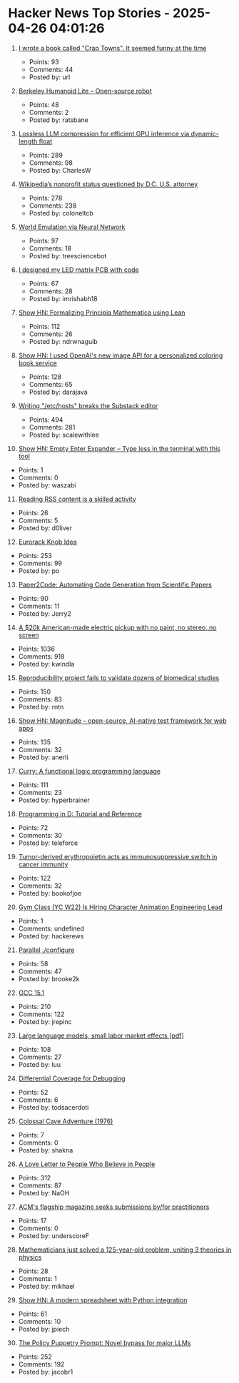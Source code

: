 # Hacker News Top Stories - 2025-04-26 04:01:26

1. [I wrote a book called "Crap Towns". It seemed funny at the time](https://samj.substack.com/p/that-joke-isnt-funny-any-more)
   - Points: 93
   - Comments: 44
   - Posted by: url

2. [Berkeley Humanoid Lite – Open-source robot](https://lite.berkeley-humanoid.org/)
   - Points: 48
   - Comments: 2
   - Posted by: ratsbane

3. [Lossless LLM compression for efficient GPU inference via dynamic-length float](https://arxiv.org/abs/2504.11651)
   - Points: 289
   - Comments: 98
   - Posted by: CharlesW

4. [Wikipedia’s nonprofit status questioned by D.C. U.S. attorney](https://www.washingtonpost.com/technology/2025/04/25/wikipedia-nonprofit-ed-martin-letter/)
   - Points: 278
   - Comments: 238
   - Posted by: coloneltcb

5. [World Emulation via Neural Network](https://madebyoll.in/posts/world_emulation_via_dnn/)
   - Points: 97
   - Comments: 18
   - Posted by: treesciencebot

6. [I designed my LED matrix PCB with code](https://docs.tscircuit.com/tutorials/building-led-matrix)
   - Points: 67
   - Comments: 28
   - Posted by: imrishabh18

7. [Show HN: Formalizing Principia Mathematica using Lean](https://github.com/ndrwnaguib/principia)
   - Points: 112
   - Comments: 26
   - Posted by: ndrwnaguib

8. [Show HN: I used OpenAI's new image API for a personalized coloring book service](https://clevercoloringbook.com/)
   - Points: 128
   - Comments: 65
   - Posted by: darajava

9. [Writing "/etc/hosts" breaks the Substack editor](https://scalewithlee.substack.com/p/when-etchsts-breaks-your-substack)
   - Points: 494
   - Comments: 281
   - Posted by: scalewithlee

10. [Show HN: Empty Enter Expander – Type less in the terminal with this tool](https://github.com/waszabi/empty-enter-expander)
   - Points: 1
   - Comments: 0
   - Posted by: waszabi

11. [Reading RSS content is a skilled activity](https://www.doliver.org/articles/rss-as-a-skill)
   - Points: 26
   - Comments: 5
   - Posted by: d0liver

12. [Eurorack Knob Idea](https://mitxela.com/projects/euroknob)
   - Points: 253
   - Comments: 99
   - Posted by: po

13. [Paper2Code: Automating Code Generation from Scientific Papers](https://arxiv.org/abs/2504.17192)
   - Points: 90
   - Comments: 11
   - Posted by: Jerry2

14. [A $20k American-made electric pickup with no paint, no stereo, no screen](https://www.theverge.com/electric-cars/655527/slate-electric-truck-price-paint-radio-bezos)
   - Points: 1036
   - Comments: 918
   - Posted by: kwindla

15. [Reproducibility project fails to validate dozens of biomedical studies](https://www.nature.com/articles/d41586-025-01266-x)
   - Points: 150
   - Comments: 83
   - Posted by: rntn

16. [Show HN: Magnitude – open-source, AI-native test framework for web apps](https://github.com/magnitudedev/magnitude)
   - Points: 135
   - Comments: 32
   - Posted by: anerli

17. [Curry: A functional logic programming language](https://curry-lang.org/)
   - Points: 111
   - Comments: 23
   - Posted by: hyperbrainer

18. [Programming in D: Tutorial and Reference](https://ddili.org/ders/d.en/)
   - Points: 72
   - Comments: 30
   - Posted by: teleforce

19. [Tumor-derived erythropoietin acts as immunosuppressive switch in cancer immunity](https://www.science.org/doi/10.1126/science.adr3026)
   - Points: 122
   - Comments: 32
   - Posted by: bookofjoe

20. [Gym Class (YC W22) Is Hiring Character Animation Engineering Lead](https://www.ycombinator.com/companies/gym-class-by-irl-studios/jobs/7UKmLED-gameplay-animation-engineer-staff-principal)
   - Points: 1
   - Comments: undefined
   - Posted by: hackerews

21. [Parallel ./configure](https://tavianator.com/2025/configure.html)
   - Points: 58
   - Comments: 47
   - Posted by: brooke2k

22. [GCC 15.1](https://gcc.gnu.org/gcc-15/)
   - Points: 210
   - Comments: 122
   - Posted by: jrepinc

23. [Large language models, small labor market effects [pdf]](https://bfi.uchicago.edu/wp-content/uploads/2025/04/BFI_WP_2025-56-1.pdf)
   - Points: 108
   - Comments: 27
   - Posted by: luu

24. [Differential Coverage for Debugging](https://research.swtch.com/diffcover)
   - Points: 52
   - Comments: 6
   - Posted by: todsacerdoti

25. [Colossal Cave Adventure (1976)](https://github.com/wh0am1-dev/adventure)
   - Points: 7
   - Comments: 0
   - Posted by: shakna

26. [A Love Letter to People Who Believe in People](https://www.swiss-miss.com/2025/04/a-love-letter-to-people-who-believe-in-people.html)
   - Points: 312
   - Comments: 87
   - Posted by: NaOH

27. [ACM's flagship magazine seeks submissions by/for practitioners](https://cacm.acm.org/practice/call-for-papers-cacm-practice-section/)
   - Points: 17
   - Comments: 0
   - Posted by: underscoreF

28. [Mathematicians just solved a 125-year-old problem, uniting 3 theories in physics](https://www.scientificamerican.com/article/lofty-math-problem-called-hilberts-sixth-closer-to-being-solved/)
   - Points: 28
   - Comments: 1
   - Posted by: mikhael

29. [Show HN: A modern spreadsheet with Python integration](https://citadel5.com/gs-calc.htm)
   - Points: 61
   - Comments: 10
   - Posted by: jpiech

30. [The Policy Puppetry Prompt: Novel bypass for major LLMs](https://hiddenlayer.com/innovation-hub/novel-universal-bypass-for-all-major-llms/)
   - Points: 252
   - Comments: 192
   - Posted by: jacobr1

